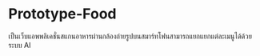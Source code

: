 # Prototype-Food
เป็นเว็บแอพพลิเคชั่นสแกนอาหารผ่านกล้องถ่ายรูปบนสมาร์ทโฟนสามารถแยกแยกแต่ละเมนูได้ด้วยระบบ AI
